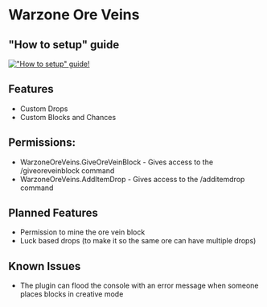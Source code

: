 # Warzone Ore Veins
## "How to setup" guide
[!["How to setup" guide!](https://img.youtube.com/vi/WttganiV1m0/0.jpg)](https://youtu.be/WttganiV1m0)

## Features
* Custom Drops
* Custom Blocks and Chances

## Permissions:
* WarzoneOreVeins.GiveOreVeinBlock - Gives access to the /giveoreveinblock command
* WarzoneOreVeins.AddItemDrop - Gives access to the /additemdrop command

## Planned Features
* Permission to mine the ore vein block
* Luck based drops (to make it so the same ore can have multiple drops)

## Known Issues
* The plugin can flood the console with an error message when someone places blocks in creative mode

